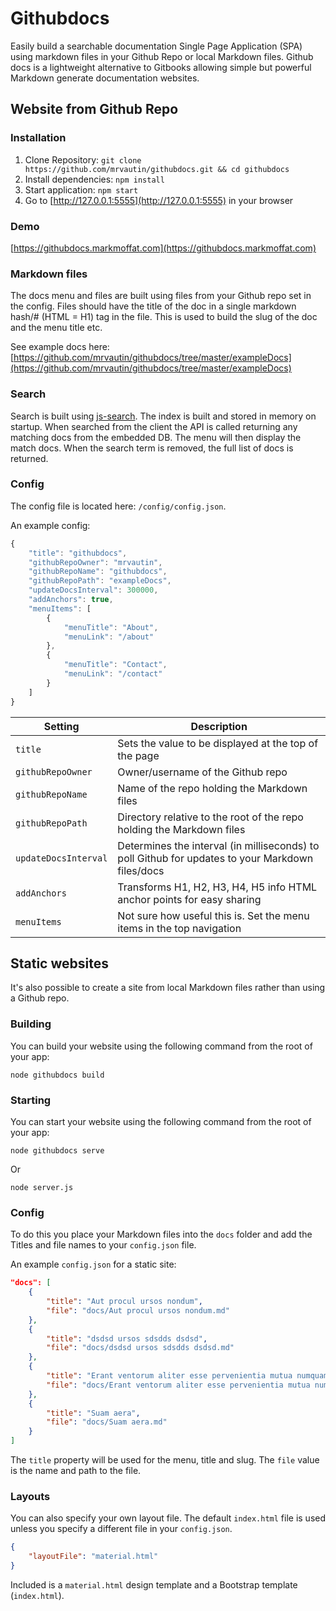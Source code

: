 # Githubdocs

Easily build a searchable documentation Single Page Application (SPA) using markdown files in your Github Repo or local Markdown files. Github docs is a lightweight alternative to Gitbooks allowing simple but powerful Markdown generate documentation websites.

## Website from Github Repo

### Installation

1. Clone Repository: `git clone https://github.com/mrvautin/githubdocs.git && cd githubdocs`
2. Install dependencies: `npm install`
3. Start application: `npm start`
4. Go to  [http://127.0.0.1:5555](http://127.0.0.1:5555) in your browser

### Demo

[https://githubdocs.markmoffat.com](https://githubdocs.markmoffat.com)


### Markdown files

The docs menu and files are built using files from your Github repo set in the config. Files should have the title of the doc in a single markdown hash/# (HTML = H1) tag in the file. This is used to build the slug of the doc and the menu title etc.

See example docs here: [https://github.com/mrvautin/githubdocs/tree/master/exampleDocs](https://github.com/mrvautin/githubdocs/tree/master/exampleDocs)

### Search

Search is built using [js-search](https://github.com/bvaughn/js-search). The index is built and stored in memory on startup. When searched from the client the API is called returning any matching docs from the embedded DB. The menu will then display the match docs. When the search term is removed, the full list of docs is returned.

### Config

The config file is located here: `/config/config.json`.

An example config:

``` javascript
{
    "title": "githubdocs",
    "githubRepoOwner": "mrvautin",
    "githubRepoName": "githubdocs",
    "githubRepoPath": "exampleDocs",
    "updateDocsInterval": 300000,
    "addAnchors": true,
    "menuItems": [
        {
            "menuTitle": "About",
            "menuLink": "/about"
        },
        {
            "menuTitle": "Contact",
            "menuLink": "/contact"
        }
    ]
}
```


|Setting|Description|
|--- |--- |
|`title`|Sets the value to be displayed at the top of the page|
|`githubRepoOwner`|Owner/username of the Github repo|
|`githubRepoName`|Name of the repo holding the Markdown files|
|`githubRepoPath`|Directory relative to the root of the repo holding the Markdown files|
|`updateDocsInterval`|Determines the interval (in milliseconds) to poll Github for updates to your Markdown files/docs|
|`addAnchors`|Transforms H1, H2, H3, H4, H5 info HTML anchor points for easy sharing|
|`menuItems`|Not sure how useful this is. Set the menu items in the top navigation|

## Static websites

It's also possible to create a site from local Markdown files rather than using a Github repo.

### Building

You can build your website using the following command from the root of your app:

```
node githubdocs build
```

### Starting

You can start your website using the following command from the root of your app:

```
node githubdocs serve
```

Or

```
node server.js
```

### Config

To do this you place your Markdown files into the `docs` folder and add the Titles and file names to your `config.json` file.

An example `config.json` for a static site:

``` json
"docs": [
    {
        "title": "Aut procul ursos nondum",
        "file": "docs/Aut procul ursos nondum.md"
    },
    {
        "title": "dsdsd ursos sdsdds dsdsd",
        "file": "docs/dsdsd ursos sdsdds dsdsd.md"
    },
    {
        "title": "Erant ventorum aliter esse pervenientia mutua numquam",
        "file": "docs/Erant ventorum aliter esse pervenientia mutua numquam.md"
    },
    {
        "title": "Suam aera",
        "file": "docs/Suam aera.md"
    }
]
```

The `title` property will be used for the menu, title and slug. The `file` value is the name and path to the file.

### Layouts

You can also specify your own layout file. The default `index.html` file is used unless you specify a different file in your `config.json`.

``` json
{
    "layoutFile": "material.html"
}
```

Included is a `material.html` design template and a Bootstrap template (`index.html`).